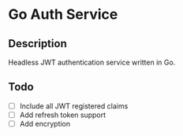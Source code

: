 # Go Auth Service

## Description

Headless JWT authentication service written in Go.

## Todo

- [ ] Include all JWT registered claims
- [ ] Add refresh token support
- [ ] Add encryption
